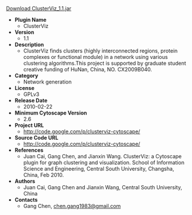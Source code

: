 <a href="ClusterViz_1.1.jar">Download ClusterViz_1.1.jar</a>

* __Plugin Name__
  * ClusterViz
* __Version__
  * 1.1
* __Description__
  * ClusterViz finds clusters (highly interconnected regions, protein complexes or functional module) in a network using various clustering algorithms.This project is supported by graduate student creative funding of HuNan, China, NO. CX2009B040.
* __Category__
  * Network generation
* __License__
  * GPLv3
* __Release Date__
  * 2010-02-22
* __Minimum Cytoscape Version__
  * 2.6
* __Project URL__
  * http://code.google.com/p/clusterviz-cytoscape/
* __Source Code URL__
  * http://code.google.com/p/clusterviz-cytoscape/
* __References__
  * Juan Cai, Gang Chen, and Jianxin Wang. ClusterViz: a Cytoscape plugin for graph clustering and visualization. School of Information Science and Engineering, Central South University, Changsha, China, Feb 2010.
* __Authors__
  * Juan Cai, Gang Chen and Jianxin Wang, Central South University, China
* __Contacts__
  * Gang Chen, chen.gang1983@gmail.com
